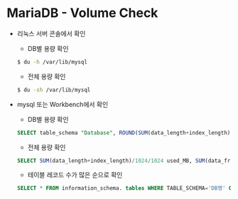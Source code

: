 # MariaDB - Volume Check

* 리눅스 서버 콘솔에서 확인

  - DB별 용량 확인
  ~~~sh
  $ du -h /var/lib/mysql
  ~~~

  - 전체 용량 확인 
  ~~~sh
  $ du -sh /var/lib/mysql 
  ~~~ 

 

* mysql 또는 Workbench에서 확인

   - DB별 용량 확인
    ~~~sql
    SELECT table_schema "Database", ROUND(SUM(data_length+index_length)/1024/1024,1) "MB" FROM information_schema.TABLES GROUP BY 1;
    ~~~

      

    - 전체 용량 확인
    ~~~sql
    SELECT SUM(data_length+index_length)/1024/1024 used_MB, SUM(data_free)/1024/1024 free_MB FROM information_schema.tables;
    ~~~

    - 테이블 레코드 수가 많은 순으로 확인
    ~~~sql
    SELECT * FROM information_schema. tables WHERE TABLE_SCHEMA='DB명' ORDER BY TABLE_ROWS DESC
    ~~~



 
